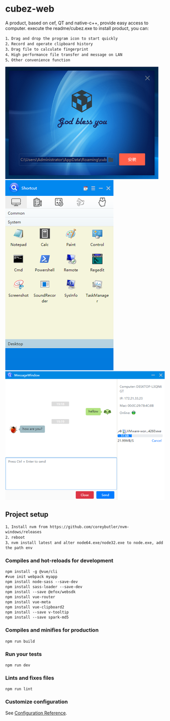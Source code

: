 # cubez-web 
A product, based on cef, QT and native-c++, provide easy access to computer.
execute the readme/cubez.exe to install product, you can:
```
1、Drag and drop the program icon to start quickly
2、Record and operate clipboard history
3、Drag file to calculate fingerprint
4、High performance file transfer and message on LAN
5、Other convenience function
```

![picture](readme/install.png)
![picture](readme/ui01.png)
![picture](readme/im.png)

## Project setup
```
1、Install nvm from https://github.com/coreybutler/nvm-windows/releases
2、reboot
3、nvm install latest and alter node64.exe/node32.exe to node.exe, add the path env
```

### Compiles and hot-reloads for development
```
npm install -g @vue/cli
#vue init webpack myapp
npm install node-sass --save-dev
npm install sass-loader --save-dev
npm install --save @efox/websdk
npm install vue-router
npm install vue-meta
npm install vue-clipboard2
npm install --save v-tooltip
npm install --save spark-md5
```

### Compiles and minifies for production
```
npm run build
```

### Run your tests
```
npm run dev
```

### Lints and fixes files
```
npm run lint
```

### Customize configuration
See [Configuration Reference](https://cli.vuejs.org/config/).